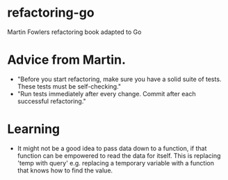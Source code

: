 # refactoring-go
Martin Fowlers refactoring book adapted to Go

# Advice from Martin.
- "Before you start refactoring, make sure you have a solid suite of tests. These tests must be self-checking."
- "Run tests immediately after every change. Commit after each successful refactoring." 

# Learning
- It might not be a good idea to pass data down to a function, if that function can be empowered to read the data for itself.
  This is replacing 'temp with query' e.g. replacing a temporary variable with a function that knows how to find the value.
